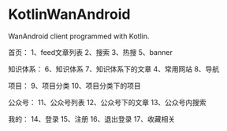# KotlinWanAndroid
WanAndroid client programmed with Kotlin.

首页：
1、feed文章列表
2、搜索
3、热搜
5、banner

知识体系：
6、知识体系
7、知识体系下的文章
4、常用网站
8、导航

项目：
9、项目分类
10、项目分类下的项目

公众号：
11、公众号列表
12、公众号下的文章
13、公众号内搜索

我的：
14、登录
15、注册
16、退出登录
17、收藏相关